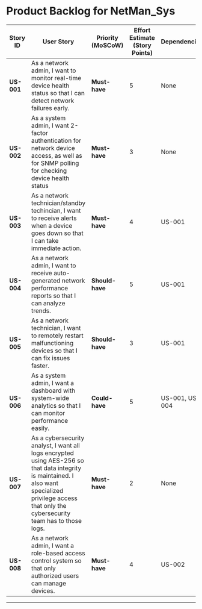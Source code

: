 # Product Backlog for NetMan_Sys

| **Story ID** | **User Story** | **Priority (MoSCoW)** | **Effort Estimate (Story Points)** | **Dependencies** |
|-------------|-----------------------------------------------------------------|------------------|----------------------------|----------------|
| **US-001** | As a network admin, I want to monitor real-time device health status so that I can detect network failures early. | **Must-have** | 5 | None |
| **US-002** | As a system admin, I want 2-factor authentication for network device access, as well as for SNMP polling for checking device health status | **Must-have** | 3 | None |
| **US-003** | As a network technician/standby techincian, I want to receive alerts when a device goes down so that I can take immediate action. | **Must-have** | 4 | US-001 |
| **US-004** | As a network admin, I want to receive auto-generated network performance reports so that I can analyze trends. | **Should-have** | 5 | US-001 |
| **US-005** | As a network technician, I want to remotely restart malfunctioning devices so that I can fix issues faster. | **Should-have** | 3 | US-001 |
| **US-006** | As a system admin, I want a dashboard with system-wide analytics so that I can monitor performance easily. | **Could-have** | 5 | US-001, US-004 |
| **US-007** | As a cybersecurity analyst, I want all logs encrypted using AES-256 so that data integrity is maintained. I also want specialized privilege access that only the cybersecurity team has to those logs. | **Must-have** | 2 | None |
| **US-008** | As a network admin, I want a role-based access control system so that only authorized users can manage devices. | **Must-have** | 4 | US-002 |

---
